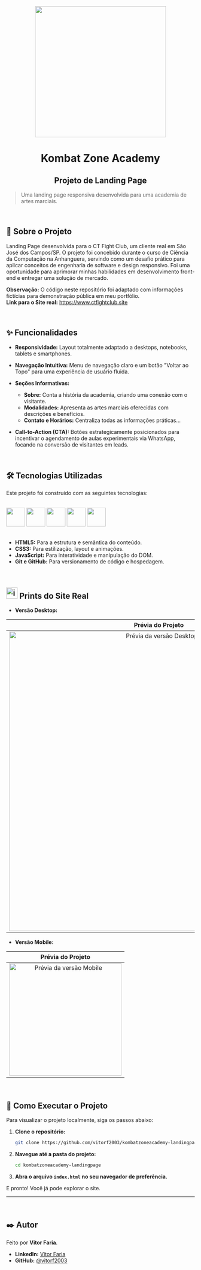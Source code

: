 <div align="center">
  <img src="assets/img/logo.png" width="350em" height="350em">
</div>

<div align="center">
  <h1>Kombat Zone Academy</h1>
  <h2>Projeto de Landing Page</h2>
</div>

> Uma landing page responsiva desenvolvida para uma academia de artes marciais.

<br>

<h2>
  📜 Sobre o Projeto
</h2>

<p>
  Landing Page desenvolvida para o CT Fight Club, um cliente real em São José dos Campos/SP. O projeto foi concebido durante o curso de Ciência da Computação na Anhanguera, 
  servindo como um desafio prático para aplicar conceitos de engenharia de software e design responsivo. Foi uma oportunidade para aprimorar minhas habilidades em desenvolvimento 
  front-end e entregar uma solução de mercado.
</p>

  **Observação:** O código neste repositório foi adaptado com informações fictícias para demonstração pública em meu portfólio.<br>
  **Link para o Site real:** https://www.ctfightclub.site

<br>

<h2>
  ✨ Funcionalidades
</h2>

* **Responsividade:** Layout totalmente adaptado a desktops, notebooks, tablets e smartphones.
* **Navegação Intuitiva:** Menu de navegação claro e um botão "Voltar ao Topo" para uma experiência de usuário fluida.
*   **Seções Informativas:**
    *   **Sobre:** Conta a história da academia, criando uma conexão com o visitante.
    *   **Modalidades:** Apresenta as artes marciais oferecidas com descrições e benefícios.
    *   **Contato e Horários:** Centraliza todas as informações práticas...

*   **Call-to-Action (CTA):** Botões estrategicamente posicionados para incentivar o agendamento de aulas experimentais via WhatsApp, focando na conversão de visitantes em leads.

<br>

<h2>
  🛠️ Tecnologias Utilizadas
</h2>
<p>
  Este projeto foi construído com as seguintes tecnologias:
</p>
<br>
<div>
  <img src="https://cdn.jsdelivr.net/gh/devicons/devicon@latest/icons/html5/html5-original.svg" width="50em" height="50em"/>
  <img src="https://cdn.jsdelivr.net/gh/devicons/devicon@latest/icons/css3/css3-original.svg" width="50em" height="50em"/>
  <img src="https://cdn.jsdelivr.net/gh/devicons/devicon@latest/icons/javascript/javascript-original.svg" width="50em" height="50em"/>
  <img src="https://devicon-website.vercel.app/api/github/original.svg?color=%23FFFFFF" width="50em" height="50em"/>
  <img src="https://devicon-website.vercel.app/api/git/original.svg" width="50em" height="50em"/>
  
</div>
<br>

*   **HTML5:** Para a estrutura e semântica do conteúdo.
*   **CSS3:** Para estilização, layout e animações.
*   **JavaScript:** Para interatividade e manipulação do DOM.
*   **Git e GitHub:** Para versionamento de código e hospedagem.

<br>

<h2>
  <img width="30px" height="30px" alt="image" src="https://github.com/user-attachments/assets/3c4f5da6-688e-4f87-8d87-5039bdf2a24c" />
Prints do Site Real
</h2>

* **Versão Desktop:**

| Prévia do Projeto |
| :---: |
| <img src="./assets/img/preview-desktop.png" alt="Prévia da versão Desktop" width="800"/> |


* **Versão Mobile:**

| Prévia do Projeto |
| :---: |
| <img src="./assets/img/preview-mobile.png" alt="Prévia da versão Mobile" width="300"/> |

<br>

<h2>
  🚀 Como Executar o Projeto
</h2>

Para visualizar o projeto localmente, siga os passos abaixo:

1.  **Clone o repositório:**
    ```bash
    git clone https://github.com/vitorf2003/kombatzoneacademy-landingpage.git
    ```

2.  **Navegue até a pasta do projeto:**
    ```bash
    cd kombatzoneacademy-landingpage
    ```

3.  **Abra o arquivo `index.html` no seu navegador de preferência.**

E pronto! Você já pode explorar o site.

---
<br>

## ✒️ Autor

Feito por **Vitor Faria**.

*   **LinkedIn:** [Vitor Faria](https://www.linkedin.com/in/vitor-faria-3865321b5)
*   **GitHub:** [@vitorf2003](https://github.com/vitorf2003)

